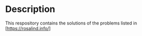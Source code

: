 # Description
This respository contains the solutions of the problems listed in [https://rosalind.info/] 
